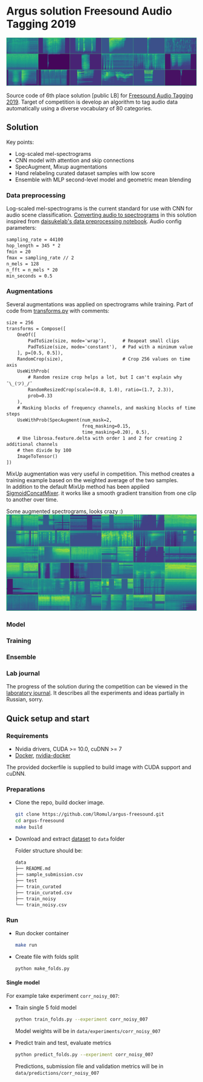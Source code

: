 # Argus solution Freesound Audio Tagging 2019

![spectrograms](readme_images/spectrograms.png)

Source code of 6th place solution [public LB] for [Freesound Audio Tagging 2019](https://www.kaggle.com/c/freesound-audio-tagging-2019). Target of competition is develop an algorithm to tag audio data automatically using a diverse vocabulary of 80 categories.

## Solution 

Key points:
* Log-scaled mel-spectrograms
* CNN model with attention and skip connections
* SpecAugment, Mixup augmentations 
* Hand relabeling curated dataset samples with low score
* Ensemble with MLP second-level model and geometric mean blending

### Data preprocessing

Log-scaled mel-spectrograms is the current standard for use with CNN for audio scene classification. [Converting audio to spectrograms](src/audio.py) in this solution inspired from [daisukelab's data preprocessing notebook](https://www.kaggle.com/daisukelab/creating-fat2019-preprocessed-data). Audio config parameters: 
```
sampling_rate = 44100
hop_length = 345 * 2
fmin = 20
fmax = sampling_rate // 2
n_mels = 128
n_fft = n_mels * 20
min_seconds = 0.5
```

### Augmentations 
Several augmentations was applied on spectrograms while training. Part of code from [transforms.py](src/transforms.py) with comments: 

```
size = 256
transforms = Compose([
    OneOf([
        PadToSize(size, mode='wrap'),      # Reapeat small clips
        PadToSize(size, mode='constant'),  # Pad with a minimum value
    ], p=[0.5, 0.5]),
    RandomCrop(size),                      # Crop 256 values on time axis 
    UseWithProb(
        # Random resize crop helps a lot, but I can't explain why ¯\_(ツ)_/¯   
        RandomResizedCrop(scale=(0.8, 1.0), ratio=(1.7, 2.3)),
        prob=0.33
    ),
    # Masking blocks of frequency channels, and masking blocks of time steps
    UseWithProb(SpecAugment(num_mask=2,       
                            freq_masking=0.15,
                            time_masking=0.20), 0.5),
    # Use librosa.feature.delta with order 1 and 2 for creating 2 additional channels 
    # then divide by 100 
    ImageToTensor()                  
])
```

MixUp augmentation was very useful in competition. This method creates a training example based on the weighted average of the two samples.  
In addition to the default MixUp method has been applied [SigmoidConcatMixer](src/mixers.py). it works like a smooth gradient transition from one clip to another over time.

Some augmented spectrograms, looks crazy :)  
![augmentations](readme_images/augmentations.png)

### Model 

### Training 

### Ensemble 

### Lab journal 

The progress of the solution during the competition can be viewed in the [laboratory journal](https://docs.google.com/spreadsheets/d/1uOp2Du3CROtpg7TuSFmSejyXQe2Dp8DGh5Dm5onBWfc/edit?usp=sharing). It describes all the experiments and ideas partially in Russian, sorry.

## Quick setup and start 

### Requirements 

*  Nvidia drivers, CUDA >= 10.0, cuDNN >= 7
*  [Docker](https://www.docker.com), [nvidia-docker](https://github.com/NVIDIA/nvidia-docker) 

The provided dockerfile is supplied to build image with CUDA support and cuDNN.


### Preparations 

* Clone the repo, build docker image. 
    ```bash
    git clone https://github.com/lRomul/argus-freesound.git
    cd argus-freesound
    make build
    ```

* Download and extract [dataset](https://www.kaggle.com/c/freesound-audio-tagging-2019/data) to `data` folder

    Folder structure should be:
    ```
    data
    ├── README.md
    ├── sample_submission.csv
    ├── test
    ├── train_curated
    ├── train_curated.csv
    ├── train_noisy
    └── train_noisy.csv
    ```

### Run

* Run docker container 
    ```bash
    make run
    ```

* Create file with folds split
    ```bash
    python make_folds.py
    ```
 
#### Single model

For example take experiment `corr_noisy_007`:
 
* Train single 5 fold model
    
    ```bash
    python train_folds.py --experiment corr_noisy_007
    ```
    
    Model weights will be in `data/experiments/corr_noisy_007`
    
* Predict train and test, evaluate metrics 

    ```bash
    python predict_folds.py --experiment corr_noisy_007
    ```
   
   Predictions, submission file and validation metrics will be in `data/predictions/corr_noisy_007`
